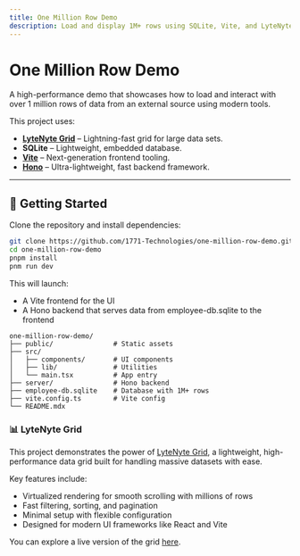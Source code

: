 ```yaml
---
title: One Million Row Demo
description: Load and display 1M+ rows using SQLite, Vite, and LyteNyte Grid.
---
```


# One Million Row Demo

A high-performance demo that showcases how to load and interact with over 1 million rows of data from an external source using modern tools.

This project uses:

- **[LyteNyte Grid](https://www.1771technologies.com/demo)** – Lightning-fast grid for large data sets.
- **SQLite** – Lightweight, embedded database.
- **[Vite](https://vitejs.dev/)** – Next-generation frontend tooling.
- **[Hono](https://hono.dev/)** – Ultra-lightweight, fast backend framework.

---

## 🚀 Getting Started

Clone the repository and install dependencies:

```bash
git clone https://github.com/1771-Technologies/one-million-row-demo.git
cd one-million-row-demo
pnpm install
pnm run dev
```

This will launch:

- A Vite frontend for the UI
- A Hono backend that serves data from employee-db.sqlite to the frontend

```
one-million-row-demo/
├── public/               # Static assets
├── src/
│   ├── components/       # UI components
│   ├── lib/              # Utilities
│   └── main.tsx          # App entry
├── server/               # Hono backend
├── employee-db.sqlite    # Database with 1M+ rows
├── vite.config.ts        # Vite config
└── README.mdx
```

### 📊 LyteNyte Grid

This project demonstrates the power of [LyteNyte Grid](https://www.1771technologies.com/demo), a lightweight, high-performance data grid built for handling massive datasets with ease.

Key features include:

- Virtualized rendering for smooth scrolling with millions of rows
- Fast filtering, sorting, and pagination
- Minimal setup with flexible configuration
- Designed for modern UI frameworks like React and Vite

You can explore a live version of the grid [here](https://www.1771technologies.com/demo).
